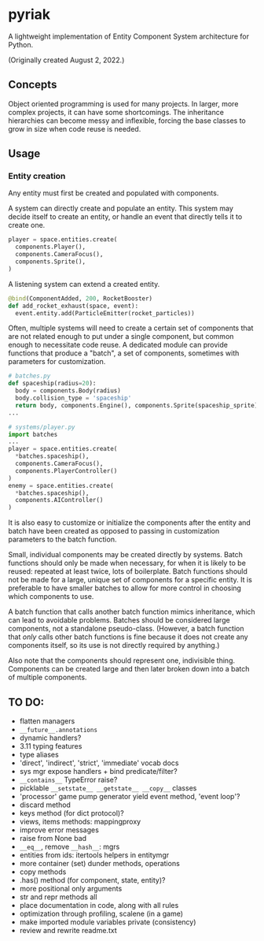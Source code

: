 # pyriak
A lightweight implementation of Entity Component System architecture for Python.

(Originally created August 2, 2022.)


## Concepts
Object oriented programming is used for many projects.
In larger, more complex projects, it can have some shortcomings.
The inheritance hierarchies can become messy and inflexible,
forcing the base classes to grow in size when code reuse is needed.


## Usage



### Entity creation
Any entity must first be created and populated with components.

A system can directly create and populate an entity.
This system may decide itself to create an entity, or handle an event that
directly tells it to create one.
```py
player = space.entities.create(
  components.Player(),
  components.CameraFocus(),
  components.Sprite(),
)
```
A listening system can extend a created entity.
```py
@bind(ComponentAdded, 200, RocketBooster)
def add_rocket_exhaust(space, event):
  event.entity.add(ParticleEmitter(rocket_particles))
```

Often, multiple systems will need to create a certain set of components that are not
related enough to put under a single component, but common enough to necessitate code reuse.
A dedicated module can provide functions that
produce a "batch", a set of components, sometimes with parameters for customization.
```py
# batches.py
def spaceship(radius=20):
  body = components.Body(radius)
  body.collision_type = 'spaceship'
  return body, components.Engine(), components.Sprite(spaceship_sprite)
...
```
```py
# systems/player.py
import batches
...
player = space.entities.create(
  *batches.spaceship(),
  components.CameraFocus(),
  components.PlayerController()
)
enemy = space.entities.create(
  *batches.spaceship(),
  components.AIController()
)
```
It is also easy to customize or initialize the components after the entity and batch have been created
as opposed to passing in customization parameters to the batch function.

Small, individual components may be created directly by systems.
Batch functions should only be made when necessary, for when it is likely to be reused:
repeated at least twice, lots of boilerplate.
Batch functions should not be made for a large, unique set of components for a specific entity.
It is preferable to have smaller batches to allow for more control in choosing which components to use.

A batch function that calls another batch function mimics inheritance, which can lead to
avoidable problems.
Batches should be considered large components, not a standalone pseudo-class.
(However, a batch function that *only* calls other batch functions is fine because it
does not create any components itself, so its use is not directly required by anything.)

Also note that the components should represent one, indivisible thing.
Components can be created large and then later broken down into a batch of multiple components.
 

## TO DO:
- flatten managers
- `__future__.annotations`
- dynamic handlers?
- 3.11 typing features
- type aliases
- 'direct', 'indirect', 'strict', 'immediate' vocab docs
- sys mgr expose handlers + bind predicate/filter?
- `__contains__` TypeError raise?
- picklable `__setstate__ __getstate__ __copy__` classes
- 'processor' game pump generator yield event method, 'event loop'?
- discard method
- keys method (for dict protocol)?
- views, items methods: mappingproxy
- improve error messages
- raise from None bad
- `__eq__`, remove `__hash__`: mgrs
- entities from ids: itertools helpers in entitymgr
- more container (set) dunder methods, operations
- copy methods
- .has() method (for component, state, entity)?
- more positional only arguments
- str and repr methods all
- place documentation in code, along with all rules
- optimization through profiling, scalene (in a game)
- make imported module variables private (consistency)
- review and rewrite readme.txt
